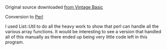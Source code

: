 Original source downloaded [from Vintage Basic](http://www.vintage-basic.net/games.html)

Conversion to [Perl](https://www.perl.org/)

I used List::Util to do all the heavy work to show that perl can handle all the various
array functions.  It would be interesting to see a version that handled all of this 
manually as there ended up being very little code left in this program.
